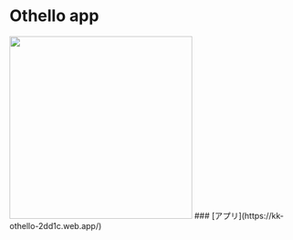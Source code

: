 # Othello app

<img src="https://user-images.githubusercontent.com/65332745/122660900-1dded180-d1c0-11eb-88f5-859f53554aa0.png" width="320">
### [アプリ](https://kk-othello-2dd1c.web.app/)